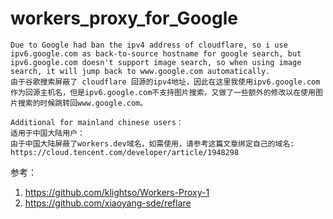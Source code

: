 # workers_proxy_for_Google
    Due to Google had ban the ipv4 address of cloudflare, so i use ipv6.google.com as back-to-source hostname for google search, but ipv6.google.com doesn't support image search, so when using image search, it will jump back to www.google.com automatically.
    由于谷歌搜索屏蔽了 cloudflare 回源的ipv4地址，因此在这里我使用ipv6.google.com作为回源主机名，但是ipv6.google.com不支持图片搜索，又做了一些额外的修改以在使用图片搜索的时候跳转回www.google.com。

    Additional for mainland chinese users：
    适用于中国大陆用户：
    由于中国大陆屏蔽了workers.dev域名，如需使用，请参考这篇文章绑定自己的域名:
    https://cloud.tencent.com/developer/article/1948298

参考：
1. https://github.com/klightso/Workers-Proxy-1
2. https://github.com/xiaoyang-sde/reflare

